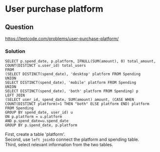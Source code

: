 # User purchase platform
## Question
https://leetcode.com/problems/user-purchase-platform/
### Solution
```
SELECT p.spend_date, p.platform, IFNULL(SUM(amount), 0) total_amount, COUNT(DISTINCT u.user_id) total_users
FROM
(SELECT DISTINCT(spend_date), 'desktop' platform FROM Spending
UNION
SELECT DISTINCT(spend_date), 'mobile' platform FROM Spending
UNION
SELECT DISTINCT(spend_date), 'both' platform FROM Spending) p 
LEFT JOIN
(SELECT user_id, spend_date, SUM(amount) amount, (CASE WHEN COUNT(DISTINCT platform)>1 THEN "both" ELSE platform END) platform
FROM Spending
GROUP BY spend_date, user_id) u
ON p.platform = u.platform 
AND p.spend_date=u.spend_date
GROUP BY p.spend_date, p.platform
```
First, create a table 'platform'.  
Second, use ```left join```to connect the platform and spending table.  
Third, select relevant information from the two tables.
